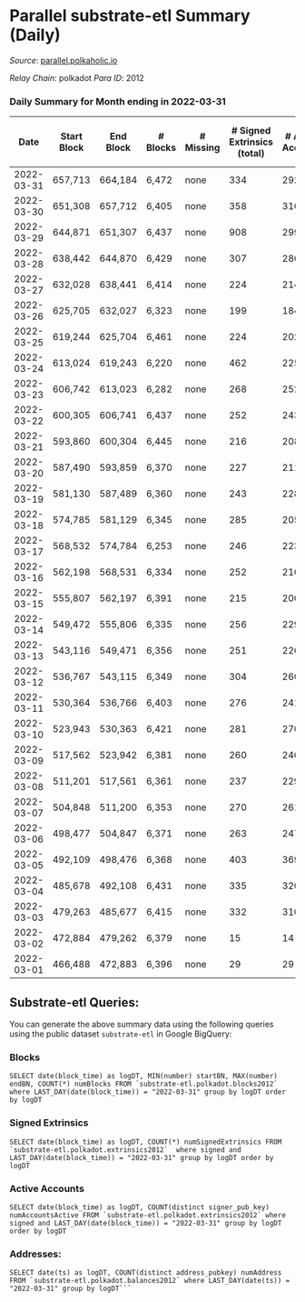 # Parallel substrate-etl Summary (Daily)

_Source_: [parallel.polkaholic.io](https://parallel.polkaholic.io)

*Relay Chain*: polkadot
*Para ID*: 2012



### Daily Summary for Month ending in 2022-03-31


| Date | Start Block | End Block | # Blocks | # Missing | # Signed Extrinsics (total) | # Active Accounts | # Addresses with Balances | # Events | # Transfers | # XCM Transfers In | # XCM Transfers Out |
| ---- | ----------- | --------- | -------- | --------- | --------------------------- | ----------------- | ------------------------- | -------- | ----------- | ------------------ | ------------------- |
| 2022-03-31 | 657,713 | 664,184 | 6,472 | none  | 334 | 292 | 35,544 | 17,636 | 3,041 ($5.20) |   |   |
| 2022-03-30 | 651,308 | 657,712 | 6,405 | none  | 358 | 316 | 35,542 | 17,504 | 2,917 ($90.70) |   |   |
| 2022-03-29 | 644,871 | 651,307 | 6,437 | none  | 908 | 299 | 35,535 | 90,956 | 15,956 ($1,955,044) |   |   |
| 2022-03-28 | 638,442 | 644,870 | 6,429 | none  | 307 | 286 | 35,220 | 17,239 | 2,852 ($21.24) |   |   |
| 2022-03-27 | 632,028 | 638,441 | 6,414 | none  | 224 | 214 | 35,218 | 16,704 | 2,753 ($77.19) |   |   |
| 2022-03-26 | 625,705 | 632,027 | 6,323 | none  | 199 | 184 | 35,217 | 16,248 | 2,606 ($26.43) |   |   |
| 2022-03-25 | 619,244 | 625,704 | 6,461 | none  | 224 | 202 | 35,213 | 16,961 | 2,919 ($162.42) |   |   |
| 2022-03-24 | 613,024 | 619,243 | 6,220 | none  | 462 | 225 | 35,211 | 43,541 | 11,528 ($19,297.10) |   |   |
| 2022-03-23 | 606,742 | 613,023 | 6,282 | none  | 268 | 252 | 35,208 | 16,772 | 2,868 ($58.24) |   |   |
| 2022-03-22 | 600,305 | 606,741 | 6,437 | none  | 252 | 243 | 35,206 | 17,016 | 2,877 ($6.55) |   |   |
| 2022-03-21 | 593,860 | 600,304 | 6,445 | none  | 216 | 208 | 35,206 | 16,685 | 2,713 ($262,544) |   |   |
| 2022-03-20 | 587,490 | 593,859 | 6,370 | none  | 227 | 211 | 35,205 | 16,639 | 2,765 ($22.43) |   |   |
| 2022-03-19 | 581,130 | 587,489 | 6,360 | none  | 243 | 228 | 35,203 | 16,776 | 2,841 ($20.67) |   |   |
| 2022-03-18 | 574,785 | 581,129 | 6,345 | none  | 285 | 205 | 35,202 | 24,836 | 2,698 ($7.74) |   |   |
| 2022-03-17 | 568,532 | 574,784 | 6,253 | none  | 246 | 223 | 34,505 | 16,581 | 2,853 ($47.19) |   |   |
| 2022-03-16 | 562,198 | 568,531 | 6,334 | none  | 252 | 216 | 34,499 | 16,730 | 2,823 ($3,852.75) |   |   |
| 2022-03-15 | 555,807 | 562,197 | 6,391 | none  | 215 | 200 | 34,493 | 16,433 | 2,581 ($3.75) |   |   |
| 2022-03-14 | 549,472 | 555,806 | 6,335 | none  | 256 | 229 | 34,491 | 16,796 | 2,861 ($35.07) |   |   |
| 2022-03-13 | 543,116 | 549,471 | 6,356 | none  | 251 | 226 | 34,485 | 16,640 | 2,679 ($319.20) |   |   |
| 2022-03-12 | 536,767 | 543,115 | 6,349 | none  | 304 | 260 | 34,479 | 17,115 | 2,920 ($202.23) |   |   |
| 2022-03-11 | 530,364 | 536,766 | 6,403 | none  | 276 | 241 | 34,472 | 16,916 | 2,757 ($242,532) |   |   |
| 2022-03-10 | 523,943 | 530,363 | 6,421 | none  | 281 | 270 | 34,469 | 17,140 | 2,889 ($105.06) |   |   |
| 2022-03-09 | 517,562 | 523,942 | 6,381 | none  | 260 | 246 | 34,467 | 16,948 | 2,882 ($20,380.20) |   |   |
| 2022-03-08 | 511,201 | 517,561 | 6,361 | none  | 237 | 229 | 34,466 | 16,741 | 2,834 ($0.084) |   |   |
| 2022-03-07 | 504,848 | 511,200 | 6,353 | none  | 270 | 261 | 34,466 | 17,016 | 2,954 ($10.28) |   |   |
| 2022-03-06 | 498,477 | 504,847 | 6,371 | none  | 263 | 247 | 34,464 | 16,897 | 2,846 ($66.49) |   |   |
| 2022-03-05 | 492,109 | 498,476 | 6,368 | none  | 403 | 369 | 34,464 | 17,862 | 3,109 ($53.93) |   |   |
| 2022-03-04 | 485,678 | 492,108 | 6,431 | none  | 335 | 320 | 34,460 | 17,526 | 2,986 ($35.76) |   |   |
| 2022-03-03 | 479,263 | 485,677 | 6,415 | none  | 332 | 310 | 34,458 | 16,805 | 2,318 ($10,213.84) |   |   |
| 2022-03-02 | 472,884 | 479,262 | 6,379 | none  | 15 | 14 | 34,448 | 12,965 | 133 ($0.023) |   |   |
| 2022-03-01 | 466,488 | 472,883 | 6,396 | none  | 29 | 29 | 34,447 | 12,912 |   |   |   |

## Substrate-etl Queries:
You can generate the above summary data using the following queries using the public dataset `substrate-etl` in Google BigQuery:


### Blocks
```
SELECT date(block_time) as logDT, MIN(number) startBN, MAX(number) endBN, COUNT(*) numBlocks FROM `substrate-etl.polkadot.blocks2012`  where LAST_DAY(date(block_time)) = "2022-03-31" group by logDT order by logDT
```


### Signed Extrinsics
```
SELECT date(block_time) as logDT, COUNT(*) numSignedExtrinsics FROM `substrate-etl.polkadot.extrinsics2012`  where signed and LAST_DAY(date(block_time)) = "2022-03-31" group by logDT order by logDT
```


### Active Accounts
```
SELECT date(block_time) as logDT, COUNT(distinct signer_pub_key) numAccountsActive FROM `substrate-etl.polkadot.extrinsics2012` where signed and LAST_DAY(date(block_time)) = "2022-03-31" group by logDT order by logDT
```


### Addresses:
```
SELECT date(ts) as logDT, COUNT(distinct address_pubkey) numAddress FROM `substrate-etl.polkadot.balances2012` where LAST_DAY(date(ts)) = "2022-03-31" group by logDT```

